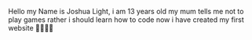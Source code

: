 Hello my Name is Joshua Light, i am 13 years old my mum tells me not to play games rather i should learn how to code now i have created my first website 🥳🥳🥳🥳
